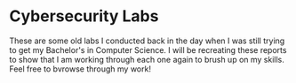 # Cybersecurity Labs

These are some old labs I conducted back in the day when I was still trying to get my Bachelor's in Computer Science. 
I will be recreating these reports to show that I am working through each one again to brush up on my skills. 
Feel free to bvrowse through my work!
